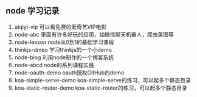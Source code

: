 ## node 学习记录

1. aiqiyi-vip 可以看免费的爱奇艺VIP电影
2. node-abc 里面有许多好玩的应用，如微信聊天机器人，爬虫美图等
3. node-lesson node从0到1的基础学习课程
4. thinkjs-dmeo 学习thinkjs的一个小demo
5. node-blog 利用node制作的一个博客系统
6. node-abcd node的系列课程实践
7. node-oauth-demo oauth授权GitHub的demo
8. koa-simple-serve-demo koa-simple-serve的练习，可以起多个静态目录
9. koa-static-router-demo koa-static-router的练习，可以起多个静态目录